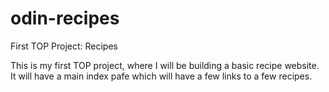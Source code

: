 # odin-recipes
First TOP Project: Recipes

This is my first TOP project, where I will be building a basic recipe website. 
It will have a main index pafe which will have a few links to a few recipes.